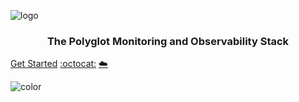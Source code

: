 ![logo](https://raw.githubusercontent.com/metrico/qryn-docs/main/docs/resources/images/qryn_logo_trans.png)

<p align="center">
    <h3 align="center">The Polyglot Monitoring and Observability Stack</h3>
</p>

[Get Started](#start)
[:octocat:](https://github.com/metrico/qryn/)
[☁️](cloud/pricing)

![color](#ffffff)
